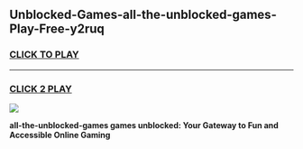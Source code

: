 
## Unblocked-Games-all-the-unblocked-games-Play-Free-y2ruq
<h3>
<a href="https://premium76.site?title=all-the-unblocked-games&ref=10A">CLICK TO PLAY</a></h3>
<hr>

<h3>
<a href="https://premium76.site?title=all-the-unblocked-games&ref=10A">CLICK 2 PLAY</a>
  
</h3>

<a href="https://premium76.site?title=all-the-unblocked-games&ref=10A"><img src="https://clearcache.store/games.png"></a>


**all-the-unblocked-games games unblocked: Your Gateway to Fun and Accessible Online Gaming**
